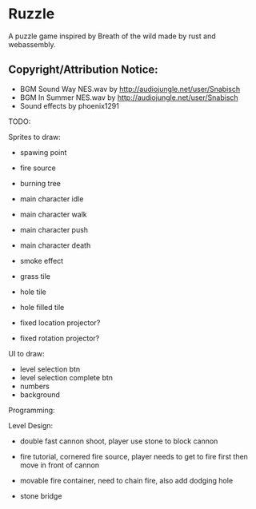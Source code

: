 # Ruzzle

A puzzle game inspired by Breath of the wild made by rust and webassembly.

## Copyright/Attribution Notice:

* BGM Sound Way NES.wav by http://audiojungle.net/user/Snabisch
* BGM In Summer NES.wav by http://audiojungle.net/user/Snabisch
* Sound effects by phoenix1291

TODO:

Sprites to draw:

- spawing point
- fire source
- burning tree
- main character idle
- main character walk
- main character push
- main character death
- smoke effect
- grass tile
- hole tile
- hole filled tile

- fixed location projector?
- fixed rotation projector?

UI to draw:
- level selection btn
- level selection complete btn
- numbers
- background

Programming:

Level Design:
- double fast cannon shoot, player use stone to block cannon
- fire tutorial, cornered fire source, player needs to get to fire first then move in front of cannon
- movable fire container, need to chain fire, also add dodging hole

- stone bridge